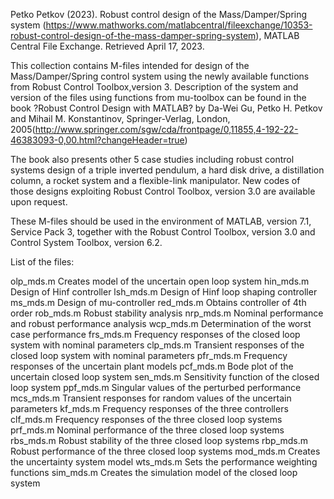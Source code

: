 Petko Petkov (2023). Robust control design of the Mass/Damper/Spring system (https://www.mathworks.com/matlabcentral/fileexchange/10353-robust-control-design-of-the-mass-damper-spring-system), MATLAB Central File Exchange. Retrieved April 17, 2023.

This collection contains M-files intended for design of the Mass/Damper/Spring control system using the newly available functions from Robust Control Toolbox,version 3. Description of the system and version of the files using functions from mu-toolbox can be found in the book ?Robust Control Design with MATLAB? by Da-Wei Gu, Petko H. Petkov and Mihail M. Konstantinov, Springer-Verlag, London, 2005(http://www.springer.com/sgw/cda/frontpage/0,11855,4-192-22-46383093-0,00.html?changeHeader=true)

The book also presents other 5 case studies including robust control systems design of a triple inverted pendulum, a hard disk drive, a distillation column, a rocket system and a flexible-link manipulator. New codes of those designs exploiting Robust Control Toolbox, version 3.0 are available upon request.

These M-files should be used in the environment of MATLAB, version 7.1, Service Pack 3, together with the Robust Control Toolbox, version 3.0 and Control System Toolbox, version 6.2.

List of the files:

olp_mds.m Creates model of the uncertain open loop system
hin_mds.m Design of Hinf controller
lsh_mds.m Design of Hinf loop shaping controller
ms_mds.m Design of mu-controller
red_mds.m Obtains controller of 4th order
rob_mds.m Robust stability analysis
nrp_mds.m Nominal performance and robust performance analysis
wcp_mds.m Determination of the worst case performance
frs_mds.m Frequency responses of the closed loop system
with nominal parameters
clp_mds.m Transient responses of the closed loop system
with nominal parameters
pfr_mds.m Frequency responses of the uncertain plant models
pcf_mds.m Bode plot of the uncertain closed loop system
sen_mds.m Sensitivity function of the closed loop system
ppf_mds.m Singular values of the perturbed performance
mcs_mds.m Transient responses for random values of the uncertain
parameters
kf_mds.m Frequency responses of the three controllers
clf_mds.m Frequency responses of the three closed loop systems
prf_mds.m Nominal performance of the three closed loop systems
rbs_mds.m Robust stability of the three closed loop systems
rbp_mds.m Robust performance of the three closed loop systems
mod_mds.m Creates the uncertainty system model
wts_mds.m Sets the performance weighting functions
sim_mds.m Creates the simulation model of the closed loop system
